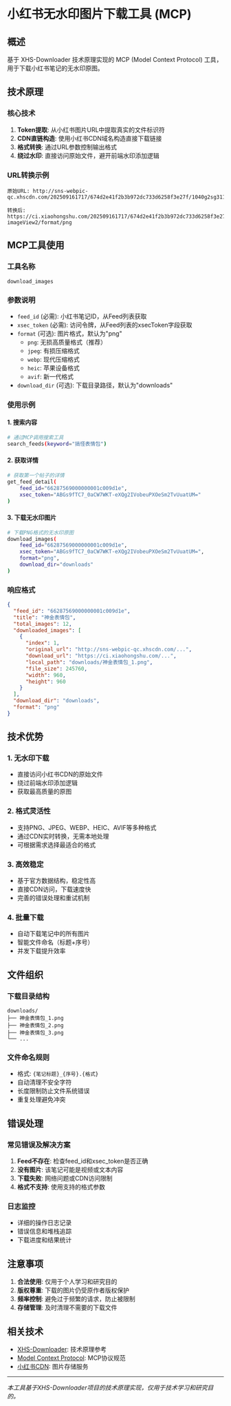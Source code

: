 # 小红书无水印图片下载工具 (MCP)

## 概述

基于 XHS-Downloader 技术原理实现的 MCP (Model Context Protocol) 工具，用于下载小红书笔记的无水印原图。

## 技术原理

### 核心技术
1. **Token提取**: 从小红书图片URL中提取真实的文件标识符
2. **CDN直链构造**: 使用小红书CDN域名构造直接下载链接
3. **格式转换**: 通过URL参数控制输出格式
4. **绕过水印**: 直接访问原始文件，避开前端水印添加逻辑

### URL转换示例
```
原始URL: http://sns-webpic-qc.xhscdn.com/202509161717/674d2e41f2b3b972dc733d6258f3e27f/1040g2sg311v6icvpis6g49m398un3rak29ba220!nd_dft_wlteh_webp_3

转换后: https://ci.xiaohongshu.com/202509161717/674d2e41f2b3b972dc733d6258f3e27f/1040g2sg311v6icvpis6g49m398un3rak29ba220?imageView2/format/png
```

## MCP工具使用

### 工具名称
`download_images`

### 参数说明
- `feed_id` (必需): 小红书笔记ID，从Feed列表获取
- `xsec_token` (必需): 访问令牌，从Feed列表的xsecToken字段获取
- `format` (可选): 图片格式，默认为"png"
  - `png`: 无损高质量格式（推荐）
  - `jpeg`: 有损压缩格式
  - `webp`: 现代压缩格式
  - `heic`: 苹果设备格式
  - `avif`: 新一代格式
- `download_dir` (可选): 下载目录路径，默认为"downloads"

### 使用示例

#### 1. 搜索内容
```bash
# 通过MCP调用搜索工具
search_feeds(keyword="搞怪表情包")
```

#### 2. 获取详情
```bash
# 获取第一个帖子的详情
get_feed_detail(
    feed_id="66287569000000001c009d1e",
    xsec_token="ABGs9fTC7_0aCW7WKT-eXQg2IVobeuPXOeSm2TvUuatUM="
)
```

#### 3. 下载无水印图片
```bash
# 下载PNG格式的无水印原图
download_images(
    feed_id="66287569000000001c009d1e",
    xsec_token="ABGs9fTC7_0aCW7WKT-eXQg2IVobeuPXOeSm2TvUuatUM=",
    format="png",
    download_dir="downloads"
)
```

### 响应格式
```json
{
  "feed_id": "66287569000000001c009d1e",
  "title": "神金表情包",
  "total_images": 12,
  "downloaded_images": [
    {
      "index": 1,
      "original_url": "http://sns-webpic-qc.xhscdn.com/...",
      "download_url": "https://ci.xiaohongshu.com/...",
      "local_path": "downloads/神金表情包_1.png",
      "file_size": 245760,
      "width": 960,
      "height": 960
    }
  ],
  "download_dir": "downloads",
  "format": "png"
}
```

## 技术优势

### 1. 无水印下载
- 直接访问小红书CDN的原始文件
- 绕过前端水印添加逻辑
- 获取最高质量的原图

### 2. 格式灵活性
- 支持PNG、JPEG、WEBP、HEIC、AVIF等多种格式
- 通过CDN实时转换，无需本地处理
- 可根据需求选择最适合的格式

### 3. 高效稳定
- 基于官方数据结构，稳定性高
- 直接CDN访问，下载速度快
- 完善的错误处理和重试机制

### 4. 批量下载
- 自动下载笔记中的所有图片
- 智能文件命名（标题+序号）
- 并发下载提升效率

## 文件组织

### 下载目录结构
```
downloads/
├── 神金表情包_1.png
├── 神金表情包_2.png
├── 神金表情包_3.png
└── ...
```

### 文件命名规则
- 格式: `{笔记标题}_{序号}.{格式}`
- 自动清理不安全字符
- 长度限制防止文件系统错误
- 重复处理避免冲突

## 错误处理

### 常见错误及解决方案

1. **Feed不存在**: 检查feed_id和xsec_token是否正确
2. **没有图片**: 该笔记可能是视频或文本内容
3. **下载失败**: 网络问题或CDN访问限制
4. **格式不支持**: 使用支持的格式参数

### 日志监控
- 详细的操作日志记录
- 错误信息和堆栈追踪
- 下载进度和结果统计

## 注意事项

1. **合法使用**: 仅用于个人学习和研究目的
2. **版权尊重**: 下载的图片仍受原作者版权保护
3. **频率控制**: 避免过于频繁的请求，防止被限制
4. **存储管理**: 及时清理不需要的下载文件

## 相关技术

- [XHS-Downloader](https://github.com/JoeanAmier/XHS-Downloader): 技术原理参考
- [Model Context Protocol](https://modelcontextprotocol.io/): MCP协议规范
- [小红书CDN](https://ci.xiaohongshu.com/): 图片存储服务

---

*本工具基于XHS-Downloader项目的技术原理实现，仅用于技术学习和研究目的。*
